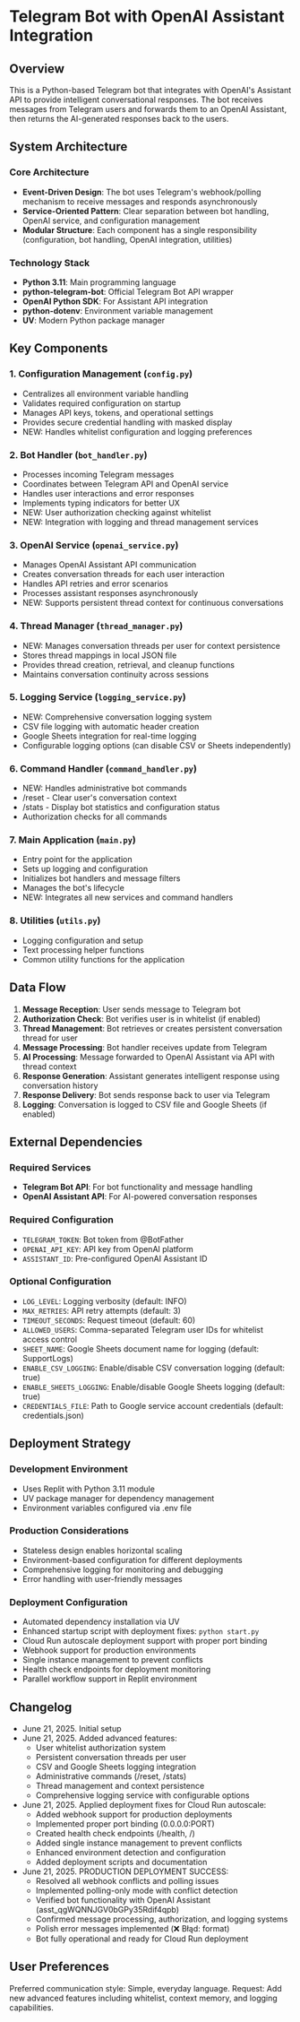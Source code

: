 # Telegram Bot with OpenAI Assistant Integration

## Overview

This is a Python-based Telegram bot that integrates with OpenAI's Assistant API to provide intelligent conversational responses. The bot receives messages from Telegram users and forwards them to an OpenAI Assistant, then returns the AI-generated responses back to the users.

## System Architecture

### Core Architecture
- **Event-Driven Design**: The bot uses Telegram's webhook/polling mechanism to receive messages and responds asynchronously
- **Service-Oriented Pattern**: Clear separation between bot handling, OpenAI service, and configuration management
- **Modular Structure**: Each component has a single responsibility (configuration, bot handling, OpenAI integration, utilities)

### Technology Stack
- **Python 3.11**: Main programming language
- **python-telegram-bot**: Official Telegram Bot API wrapper
- **OpenAI Python SDK**: For Assistant API integration
- **python-dotenv**: Environment variable management
- **UV**: Modern Python package manager

## Key Components

### 1. Configuration Management (`config.py`)
- Centralizes all environment variable handling
- Validates required configuration on startup
- Manages API keys, tokens, and operational settings
- Provides secure credential handling with masked display
- NEW: Handles whitelist configuration and logging preferences

### 2. Bot Handler (`bot_handler.py`)
- Processes incoming Telegram messages
- Coordinates between Telegram API and OpenAI service
- Handles user interactions and error responses
- Implements typing indicators for better UX
- NEW: User authorization checking against whitelist
- NEW: Integration with logging and thread management services

### 3. OpenAI Service (`openai_service.py`)
- Manages OpenAI Assistant API communication
- Creates conversation threads for each user interaction
- Handles API retries and error scenarios
- Processes assistant responses asynchronously
- NEW: Supports persistent thread context for continuous conversations

### 4. Thread Manager (`thread_manager.py`)
- NEW: Manages conversation threads per user for context persistence
- Stores thread mappings in local JSON file
- Provides thread creation, retrieval, and cleanup functions
- Maintains conversation continuity across sessions

### 5. Logging Service (`logging_service.py`)
- NEW: Comprehensive conversation logging system
- CSV file logging with automatic header creation
- Google Sheets integration for real-time logging
- Configurable logging options (can disable CSV or Sheets independently)

### 6. Command Handler (`command_handler.py`)
- NEW: Handles administrative bot commands
- /reset - Clear user's conversation context
- /stats - Display bot statistics and configuration status
- Authorization checks for all commands

### 7. Main Application (`main.py`)
- Entry point for the application
- Sets up logging and configuration
- Initializes bot handlers and message filters
- Manages the bot's lifecycle
- NEW: Integrates all new services and command handlers

### 8. Utilities (`utils.py`)
- Logging configuration and setup
- Text processing helper functions
- Common utility functions for the application

## Data Flow

1. **Message Reception**: User sends message to Telegram bot
2. **Authorization Check**: Bot verifies user is in whitelist (if enabled)
3. **Thread Management**: Bot retrieves or creates persistent conversation thread for user
4. **Message Processing**: Bot handler receives update from Telegram
5. **AI Processing**: Message forwarded to OpenAI Assistant via API with thread context
6. **Response Generation**: Assistant generates intelligent response using conversation history
7. **Response Delivery**: Bot sends response back to user via Telegram
8. **Logging**: Conversation is logged to CSV file and Google Sheets (if enabled)

## External Dependencies

### Required Services
- **Telegram Bot API**: For bot functionality and message handling
- **OpenAI Assistant API**: For AI-powered conversation responses

### Required Configuration
- `TELEGRAM_TOKEN`: Bot token from @BotFather
- `OPENAI_API_KEY`: API key from OpenAI platform
- `ASSISTANT_ID`: Pre-configured OpenAI Assistant ID

### Optional Configuration
- `LOG_LEVEL`: Logging verbosity (default: INFO)
- `MAX_RETRIES`: API retry attempts (default: 3)
- `TIMEOUT_SECONDS`: Request timeout (default: 60)
- `ALLOWED_USERS`: Comma-separated Telegram user IDs for whitelist access control
- `SHEET_NAME`: Google Sheets document name for logging (default: SupportLogs)
- `ENABLE_CSV_LOGGING`: Enable/disable CSV conversation logging (default: true)
- `ENABLE_SHEETS_LOGGING`: Enable/disable Google Sheets logging (default: true)
- `CREDENTIALS_FILE`: Path to Google service account credentials (default: credentials.json)

## Deployment Strategy

### Development Environment
- Uses Replit with Python 3.11 module
- UV package manager for dependency management
- Environment variables configured via .env file

### Production Considerations
- Stateless design enables horizontal scaling
- Environment-based configuration for different deployments
- Comprehensive logging for monitoring and debugging
- Error handling with user-friendly messages

### Deployment Configuration
- Automated dependency installation via UV
- Enhanced startup script with deployment fixes: `python start.py`
- Cloud Run autoscale deployment support with proper port binding
- Webhook support for production environments
- Single instance management to prevent conflicts
- Health check endpoints for deployment monitoring
- Parallel workflow support in Replit environment

## Changelog

- June 21, 2025. Initial setup
- June 21, 2025. Added advanced features:
  - User whitelist authorization system
  - Persistent conversation threads per user
  - CSV and Google Sheets logging integration
  - Administrative commands (/reset, /stats)
  - Thread management and context persistence
  - Comprehensive logging service with configurable options
- June 21, 2025. Applied deployment fixes for Cloud Run autoscale:
  - Added webhook support for production deployments
  - Implemented proper port binding (0.0.0.0:PORT)
  - Created health check endpoints (/health, /)
  - Added single instance management to prevent conflicts
  - Enhanced environment detection and configuration
  - Added deployment scripts and documentation
- June 21, 2025. PRODUCTION DEPLOYMENT SUCCESS:
  - Resolved all webhook conflicts and polling issues
  - Implemented polling-only mode with conflict detection
  - Verified bot functionality with OpenAI Assistant (asst_qgWQNNJGV0bGPy35Rdif4qpb)
  - Confirmed message processing, authorization, and logging systems
  - Polish error messages implemented (❌ Błąd: format)
  - Bot fully operational and ready for Cloud Run deployment

## User Preferences

Preferred communication style: Simple, everyday language.
Request: Add new advanced features including whitelist, context memory, and logging capabilities.